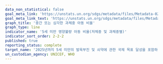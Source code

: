 ```yaml
---
data_non_statistical: false
goal_meta_link: 'https://unstats.un.org/sdgs/metadata/files/Metadata-02-02-02.pdf'
goal_meta_link_text: 'https://unstats.un.org/sdgs/metadata/files/Metadata-02-02-02.pdf'
graph_title: '중간 또는 심각한 과체중 아동 비율'
graph_type: line
indicator_name: '5세 미만 영양불량 아동 비율(저체중 및 과체중별)'
indicator_sort_order: 2-2-2
published: true
reporting_status: complete
target_name: '2025년까지 5세 미만의 발육부진 및 쇠약에 관한 국제 목표 달성을 포함하여 2030년까지 모든 형태의 영양 부족을 종식시키고 여성 청소년, 임산부, 수유여성 및 노년층의 영양상태 개선'
un_custodian_agency: UNICEF, WHO
---
```


